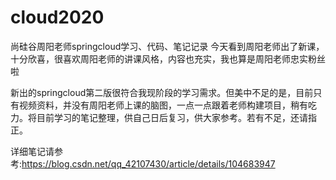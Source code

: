 # cloud2020
尚硅谷周阳老师springcloud学习、代码、笔记记录
今天看到周阳老师出了新课，十分欣喜，很喜欢周阳老师的讲课风格，内容也充实，我也算是周阳老师忠实粉丝啦

新出的springcloud第二版很符合我现阶段的学习需求。但美中不足的是，目前只有视频资料，并没有周阳老师上课的脑图，一点一点跟着老师构建项目，稍有吃力。将目前学习的笔记整理，供自己日后复习，供大家参考。若有不足，还请指正。

详细笔记请参考:https://blog.csdn.net/qq_42107430/article/details/104683947
